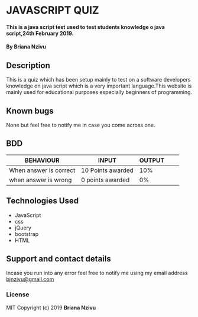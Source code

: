# JAVASCRIPT QUIZ
#### This is a java script test used to test students knowledge o java script,24th February 2019.
#### By **Briana Nzivu**
## Description
 This is a quiz which has been setup mainly to test on a software developers knowledge on java script which is a very important language.This website is mainly used for educational purposes especially beginners of programming.
## Known bugs
None but feel free to notify me in case you come across one.
## BDD
 BEHAVIOUR              | INPUT             | OUTPUT |   |   |
------------------------|-------------------|--------|---|---|
 When answer is correct | 10 Points awarded | 10%    |   |   |
 when answer is wrong   | 0 points awarded  | 0%     |   |   |
              

## Technologies Used
* JavaScript
* css
* jQuery
* bootstrap
* HTML
## Support and contact details
Incase you run into any error feel free to notify me using my email address bjnzivu@gmail.com
### License
MIT
Copyright (c) 2019 **Briana Nzivu**
